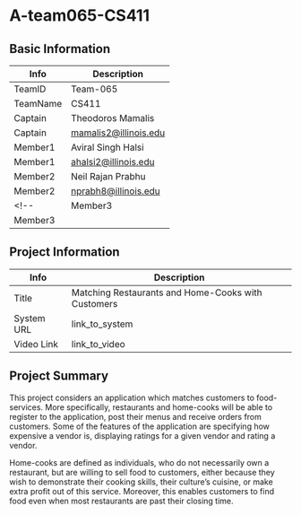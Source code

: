 # A-team065-CS411

## Basic Information

|   Info      |        Description     |
| ----------- | ---------------------- |
| TeamID      |        Team-065        |
| TeamName    |         CS411          |
| Captain     | Theodoros Mamalis      |
| Captain     | mamalis2@illinois.edu  |
| Member1     |  Aviral Singh Halsi    |
| Member1     |  ahalsi2@illinois.edu  |
| Member2     |   Neil Rajan Prabhu    |
| Member2     |   nprabh8@illinois.edu |
<!-- | Member3     |        |
| Member3     |    | -->

## Project Information

|   Info      |        Description     |
| ----------- | ---------------------- |
|  Title      |       Matching Restaurants and Home-Cooks with Customers  |
| System URL  |      link_to_system    |
| Video Link  |      link_to_video     |

## Project Summary

This project considers an application which matches customers to food-services. More specifically, restaurants and home-cooks will be able to register to the application, post their menus and receive orders from customers. Some of the features of the application are specifying how expensive a vendor is, displaying ratings for a given vendor and rating a vendor.

Home-cooks are defined as individuals, who do not necessarily own a restaurant, but are willing to sell food to customers, either because they wish to demonstrate their cooking skills, their culture’s cuisine, or make extra profit out of this service. Moreover, this enables customers to find food even when most restaurants are past their closing time.
